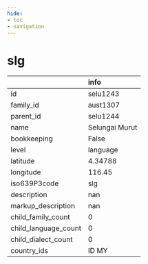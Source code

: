 ```yaml
---
hide:
- toc
- navigation
---
```

# slg
|                      | info           |
|:---------------------|:---------------|
| id                   | selu1243       |
| family_id            | aust1307       |
| parent_id            | selu1244       |
| name                 | Selungai Murut |
| bookkeeping          | False          |
| level                | language       |
| latitude             | 4.34788        |
| longitude            | 116.45         |
| iso639P3code         | slg            |
| description          | nan            |
| markup_description   | nan            |
| child_family_count   | 0              |
| child_language_count | 0              |
| child_dialect_count  | 0              |
| country_ids          | ID MY          |